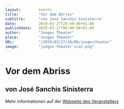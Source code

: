 ```yaml
---
layout:        events
title:         "Vor dem Abriss"
subtitle:      "von José Sanchis Sinisterra"
date:          2019-03-27T20:00:00+01:00
publishdate:   2019-03-17T00:00:00+01:00
author:        "Junges Theater"
place:         "Junges Theater"
URL:           "/2019/03/27/20/00/jungestheater"
image:         "junges-theater-icon.png"
---
```


Vor dem Abriss
===========

von José Sanchis Sinisterra
-----------



Mehr informationen auf der [Webseite des Veranstalters](http://www.junges-theater.de/content/index.php?id=684)
